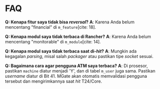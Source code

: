 # FAQ

**Q: Kenapa fitur saya tidak bisa *reversal*?**
**A**: Karena Anda belum mencentang "financial" di `m_feature`[cite: 18].

**Q: Kenapa modul saya tidak terbaca di Rancher?**
**A**: Karena Anda belum mencentang "monitorable" di `m_module`[cite: 14].

**Q: Kenapa modul saya tidak terbaca saat di-*hit*?**
**A**: Mungkin ada kegagalan *parsing*, misal salah *packager* atau pastikan tipe *socket* sesuai.

**Q: Bagaimana cara agar pengguna ATM saya terbaca?**
**A**: Di prosesor, pastikan `machine` diatur menjadi 'Y', dan di tabel `m_user` juga sama. Pastikan *username* diatur di Bit 41. MGate akan otomatis memvalidasi pengguna tersebut dan mengirimkannya saat *hit* T24/Core.
